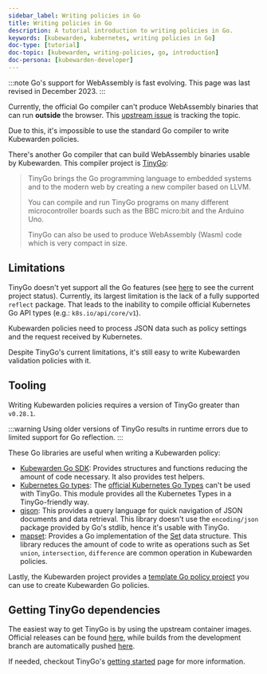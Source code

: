 ```yaml
---
sidebar_label: Writing policies in Go
title: Writing policies in Go
description: A tutorial introduction to writing policies in Go.
keywords: [kubewarden, kubernetes, writing policies in Go]
doc-type: [tutorial]
doc-topic: [kubewarden, writing-policies, go, introduction]
doc-persona: [kubewarden-developer]
---
```


:::note
Go's support for WebAssembly is fast evolving.
This page was last revised in December 2023.
:::

Currently,
the official Go compiler can't produce WebAssembly binaries that can run **outside** the browser.
This [upstream issue](https://github.com/golang/go/issues/31105)
is tracking the topic.
<!--TODO: this issue, just above, is closed, what's the current situation?-->
Due to this,
it's impossible to use the standard Go compiler to write Kubewarden policies.

There's another Go compiler that can build WebAssembly binaries usable by Kubewarden.
This compiler project is [TinyGo](https://tinygo.org/):

> TinyGo brings the Go programming language to embedded systems
> and to the modern web by creating a new compiler based on LLVM.
>
> You can compile and run TinyGo programs on many different microcontroller
> boards such as the BBC micro:bit and the Arduino Uno.
>
> TinyGo can also be used to produce WebAssembly (Wasm) code which is very
> compact in size.

## Limitations

TinyGo doesn't yet support all the Go features
(see [here](https://tinygo.org/lang-support/)
to see the current project status).
Currently, its largest limitation is the lack of a fully supported `reflect` package.
That leads to the inability to compile official Kubernetes Go API types (e.g.: `k8s.io/api/core/v1`).

Kubewarden policies need to process JSON data such as policy settings and the request received by Kubernetes.

Despite TinyGo's current limitations, it's still easy to write Kubewarden validation policies with it.

## Tooling

Writing Kubewarden policies requires a version of TinyGo greater than `v0.28.1`.
<!--TODO: Is 0.28.1 still correct? -->

:::warning
Using older versions of TinyGo results in runtime errors due to limited support for Go reflection.
:::

These Go libraries are useful when writing a Kubewarden policy:

- [Kubewarden Go SDK](https://github.com/kubewarden/policy-sdk-go):
Provides structures and functions reducing the amount of code necessary.
It also provides test helpers.
- [Kubernetes Go types](https://github.com/kubewarden/k8s-objects):
The [official Kubernetes Go Types](https://github.com/kubernetes/kubernetes/tree/master/staging/src/k8s.io)
can't be used with TinyGo.
This module provides all the Kubernetes Types in a TinyGo-friendly way.
- [gjson](https://github.com/tidwall/gjson):
This provides a query language for quick navigation of JSON documents and data retrieval.
This library doesn't use the `encoding/json` package provided by Go's stdlib, hence it's usable with TinyGo.
- [mapset](https://github.com/deckarep/golang-set):
Provides a Go implementation of the
[Set](<https://en.wikipedia.org/wiki/Set_(abstract_data_type)>)
data structure.
This library reduces the amount of code to write as operations such as
Set `union`, `intersection`, `difference` are common operation in Kubewarden policies.

Lastly, the Kubewarden project provides a
[template Go policy project](https://github.com/kubewarden/go-policy-template)
you can use to create Kubewarden Go policies.

## Getting TinyGo dependencies

The easiest way to get TinyGo is by using the upstream container images.
Official releases can be found
[here](https://hub.docker.com/r/tinygo/tinygo),
while builds from the development branch are automatically pushed
[here](https://hub.docker.com/r/tinygo/tinygo-dev).

If needed, checkout TinyGo's
[getting started](https://tinygo.org/getting-started/)
page for more information.
